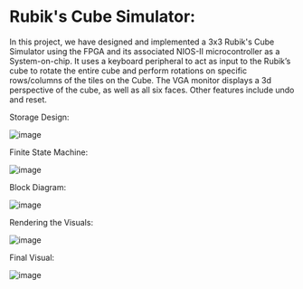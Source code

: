 # Rubik's Cube Simulator:

In this project, we have designed and implemented a 3x3 Rubik's Cube Simulator using the FPGA and its associated NIOS-II microcontroller as a System-on-chip.
It uses a keyboard peripheral to act as input to the Rubik’s cube to rotate the entire cube and perform rotations on specific rows/columns of the tiles on the Cube. 
The VGA monitor displays a 3d perspective of the cube, as well as all six faces. Other features include undo and reset.

Storage Design: 

![image](https://user-images.githubusercontent.com/93052774/183143565-546ad4ed-04ef-4b9a-acc9-7ea64b4ffda0.png)

Finite State Machine: 

![image](https://user-images.githubusercontent.com/93052774/183143996-6039348c-d8fb-4587-8197-cc940c5a07cd.png)

Block Diagram:

![image](https://user-images.githubusercontent.com/93052774/183144227-a53d7bae-5bd9-4be8-aa35-dfba4c8d8589.png)

Rendering the Visuals:

![image](https://user-images.githubusercontent.com/93052774/183144016-c90d93fa-d36d-47e1-b998-5da4a98fceb5.png)

Final Visual:

![image](https://user-images.githubusercontent.com/93052774/183144143-34809daa-f79b-4360-b800-52bfdb0aec8f.png)
